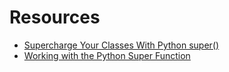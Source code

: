 # Resources

* [Supercharge Your Classes With Python super()](https://realpython.com/python-super/#a-super-deep-dive)
* [Working with the Python Super Function](*https://www.pythonforbeginners.com/super/working-python-super-function)